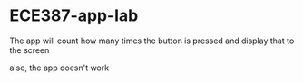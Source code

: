 # ECE387-app-lab

The app will count how many times the button is pressed and display that to the screen


also, the app doesn't work
